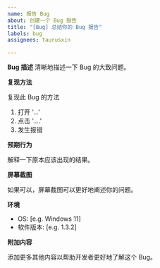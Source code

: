 ```yaml
---
name: 报告 Bug
about: 创建一个 Bug 报告
title: "[Bug] 总结你的 Bug 报告"
labels: bug
assignees: taurusxin

---
```


**Bug 描述**
清晰地描述一下 Bug 的大致问题。

**复现方法**

复现此 Bug 的方法

1. 打开 '...'
2. 点击 '....'
3. 发生报错

**预期行为**

解释一下原本应该出现的结果。

**屏幕截图**

如果可以，屏幕截图可以更好地阐述你的问题。

**环境**

- OS: [e.g. Windows 11]
- 软件版本: [e.g. 1.3.2]

**附加内容**

添加更多其他内容以帮助开发者更好地了解这个 Bug。
